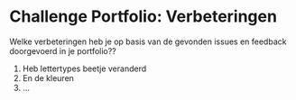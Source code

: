 # Challenge Portfolio: Verbeteringen

Welke verbeteringen heb je op basis van de gevonden issues en feedback doorgevoerd in je portfolio??

1. Heb lettertypes beetje veranderd
2. En de kleuren
3. ...